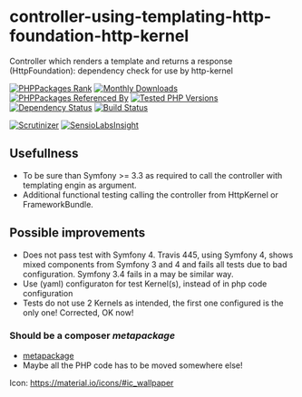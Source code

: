 # controller-using-templating-http-foundation-http-kernel
Controller which renders a template and returns a response (HttpFoundation): dependency check for use by http-kernel

[![PHPPackages Rank](https://phppackages.org/p/symfony-util/controller-using-templating-http-foundation-http-kernel/badge/rank.svg)](https://phppackages.org/p/symfony-util/controller-using-templating-http-foundation-http-kernel)
[![Monthly Downloads](https://poser.pugx.org/symfony-util/controller-using-templating-http-foundation-http-kernel/d/monthly)](https://packagist.org/packages/symfony-util/controller-using-templating-http-foundation-http-kernel)
[![PHPPackages Referenced By](https://phppackages.org/p/symfony-util/controller-using-templating-http-foundation-http-kernel/badge/referenced-by.svg)](https://phppackages.org/p/symfony-util/controller-using-templating-http-foundation-http-kernel)
[![Tested PHP Versions](https://php-eye.com/badge/symfony-util/controller-using-templating-http-foundation-http-kernel/tested.svg)](https://php-eye.com/package/symfony-util/controller-using-templating-http-foundation-http-kernel)
[![Dependency Status](https://www.versioneye.com/php/symfony-util:controller-using-templating-http-foundation-http-kernel/badge)](https://www.versioneye.com/php/symfony-util:controller-using-templating-http-foundation-http-kernel)
[![Build Status](https://travis-ci.org/symfony-util/controller-using-templating-http-foundation-http-kernel.svg?branch=master)](https://travis-ci.org/symfony-util/controller-using-templating-http-foundation-http-kernel)

[![Scrutinizer](https://scrutinizer-ci.com/g/symfony-util/controller-using-templating-http-foundation-http-kernel/badges/quality-score.png?b=master)](https://scrutinizer-ci.com/g/symfony-util/controller-using-templating-http-foundation-http-kernel/?branch=master)
[![SensioLabsInsight](https://insight.sensiolabs.com/projects/20fdf909-deda-46fa-9fb5-dc2cdf778c05/mini.png)](https://insight.sensiolabs.com/projects/20fdf909-deda-46fa-9fb5-dc2cdf778c05)
<!---
[![SensioLabsInsight](https://img.shields.io/sensiolabs/i/20fdf909-deda-46fa-9fb5-dc2cdf778c05.svg)](https://insight.sensiolabs.com/projects/20fdf909-deda-46fa-9fb5-dc2cdf778c05)
-->

## Usefullness
* To be sure than Symfony >= 3.3 as required to call the controller with templating engin as argument.
* Additional functional testing calling the controller from HttpKernel or FrameworkBundle.

## Possible improvements
* Does not pass test with Symfony 4. Travis 445, using Symfony 4, shows mixed components from Symfony 3 and 4 and fails all tests due to bad configuration. Symfony 3.4 fails in a may be similar way. 
* Use (yaml) configuraton for test Kernel(s), instead of in php code configuration
* Tests do not use 2 Kernels as intended, the first one configured is the only one! Corrected, OK now!

### Should be a composer *metapackage*
* [metapackage](https://getcomposer.org/doc/04-schema.md#type)
* Maybe all the PHP code has to be moved somewhere else!

Icon: https://material.io/icons/#ic_wallpaper
